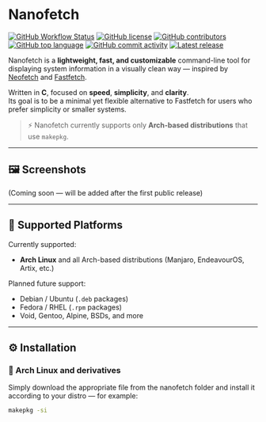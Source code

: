 # Nanofetch

[![GitHub Workflow Status](https://img.shields.io/github/actions/workflow/status/runrakali/nanofetch/ci.yml)](https://github.com/runrakali/nanofetch/actions)
[![GitHub license](https://img.shields.io/github/license/runrakali/nanofetch)](LICENSE)
[![GitHub contributors](https://img.shields.io/github/contributors/runrakali/nanofetch)](https://github.com/runrakali/nanofetch/graphs/contributors)
[![GitHub top language](https://img.shields.io/github/languages/top/runrakali/nanofetch?logo=c)](https://github.com/runrakali/nanofetch)
[![GitHub commit activity](https://img.shields.io/github/commit-activity/m/runrakali/nanofetch)](https://github.com/runrakali/nanofetch/commits)
[![Latest release](https://img.shields.io/github/v/release/runrakali/nanofetch?logo=github)](https://github.com/runrakali/nanofetch/releases)

Nanofetch is a **lightweight, fast, and customizable** command-line tool for displaying system information in a visually clean way — inspired by [Neofetch](https://github.com/dylanaraps/neofetch) and [Fastfetch](https://github.com/fastfetch-cli/fastfetch).

Written in **C**, focused on **speed**, **simplicity**, and **clarity**.  
Its goal is to be a minimal yet flexible alternative to Fastfetch for users who prefer simplicity or smaller systems.

> ⚡ Nanofetch currently supports only **Arch-based distributions** that use `makepkg`.

---

## 🖼️ Screenshots

(Coming soon — will be added after the first public release)

---

## 🧩 Supported Platforms

Currently supported:
- **Arch Linux** and all Arch-based distributions (Manjaro, EndeavourOS, Artix, etc.)

Planned future support:
- Debian / Ubuntu (`.deb` packages)
- Fedora / RHEL (`.rpm` packages)
- Void, Gentoo, Alpine, BSDs, and more

---

## ⚙️ Installation

### 🐧 Arch Linux and derivatives
Simply download the appropriate file from the nanofetch folder and install it according to your distro — for example:
```bash
makepkg -si
